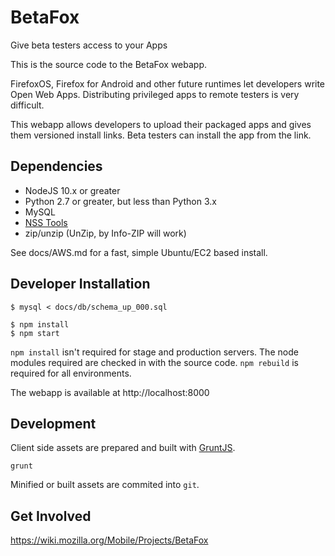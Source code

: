 # BetaFox

Give beta testers access to your Apps

This is the source code to the BetaFox webapp.

FirefoxOS, Firefox for Android and other future runtimes let developers write Open Web Apps.
Distributing privileged apps to remote testers is very difficult.

This webapp allows developers to upload their packaged apps and
gives them versioned install links.
Beta testers can install the app from the link.

## Dependencies

* NodeJS 10.x or greater
* Python 2.7 or greater, but less than Python 3.x
* MySQL
* [NSS Tools](https://developer.mozilla.org/en-US/docs/Mozilla/Projects/NSS/Tools)
* zip/unzip (UnZip, by Info-ZIP will work)

See docs/AWS.md for a fast, simple Ubuntu/EC2 based install.

## Developer Installation

    $ mysql < docs/db/schema_up_000.sql

    $ npm install
    $ npm start

`npm install` isn't required for stage and production servers.
The node modules required are checked in with the source code.
`npm rebuild` is required for all environments.

The webapp is available at http://localhost:8000

## Development

Client side assets are prepared and built with [GruntJS](http://gruntjs.com/).

    grunt

Minified or built assets are commited into `git`.

## Get Involved

https://wiki.mozilla.org/Mobile/Projects/BetaFox
